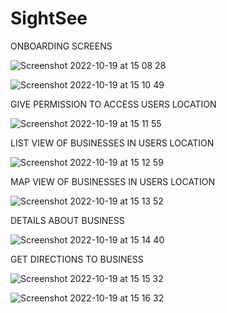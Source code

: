# SightSee
ONBOARDING SCREENS

![Screenshot 2022-10-19 at 15 08 28](https://user-images.githubusercontent.com/91250039/196699867-b86ce149-4bc2-4638-92d9-5dcc3ba75b88.png)

![Screenshot 2022-10-19 at 15 10 49](https://user-images.githubusercontent.com/91250039/196701753-a74f5e74-efa6-4a32-b3f4-b20b2a709e1d.png)


GIVE PERMISSION TO ACCESS USERS LOCATION

![Screenshot 2022-10-19 at 15 11 55](https://user-images.githubusercontent.com/91250039/196701770-a0e60634-d60c-4a22-9be2-784fe5cc60ef.png)


LIST VIEW OF BUSINESSES IN USERS LOCATION

![Screenshot 2022-10-19 at 15 12 59](https://user-images.githubusercontent.com/91250039/196701783-59f3314e-fdc7-4389-8fc1-49812f8f9f01.png)


MAP VIEW OF BUSINESSES IN USERS LOCATION

![Screenshot 2022-10-19 at 15 13 52](https://user-images.githubusercontent.com/91250039/196701791-c239a292-45e6-445c-b41a-9d51fcb94515.png)


DETAILS ABOUT BUSINESS

![Screenshot 2022-10-19 at 15 14 40](https://user-images.githubusercontent.com/91250039/196701817-5efceb51-0565-4926-908b-a0a65fc65064.png)


GET DIRECTIONS TO BUSINESS

![Screenshot 2022-10-19 at 15 15 32](https://user-images.githubusercontent.com/91250039/196701825-8ed5caab-09b9-4982-b065-14e73fb182f7.png)

![Screenshot 2022-10-19 at 15 16 32](https://user-images.githubusercontent.com/91250039/196701832-919589da-dbb3-41b7-9df5-d96faa479951.png)
